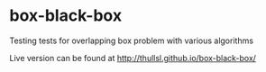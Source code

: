 # box-black-box
Testing tests for overlapping box problem with various algorithms

Live version can be found at http://thullsl.github.io/box-black-box/
